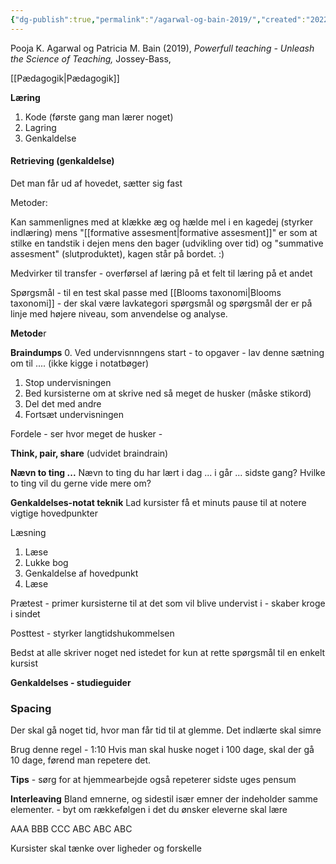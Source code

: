 ```yaml
---
{"dg-publish":true,"permalink":"/agarwal-og-bain-2019/","created":"2022-03-28T09:18:26.000+02:00","updated":"2025-04-06T13:26:45.000+02:00"}
---
```


Pooja K. Agarwal og Patricia M. Bain (2019), *Powerfull teaching - Unleash the Science of Teaching,* Jossey-Bass, 

[[Pædagogik\|Pædagogik]]

**Læring** 
1. Kode (første gang man lærer noget)
2. Lagring
3. Genkaldelse 

#### **Retrieving (genkaldelse)**
Det man får ud af hovedet, sætter sig fast

Metoder: 

Kan sammenlignes med at klække æg og hælde mel i en kagedej (styrker indlæring) mens "[[formative assesment\|formative assesment]]" er som at stilke en tandstik i dejen mens den bager (udvikling over tid) og "summative assesment" (slutproduktet), kagen står på bordet. :)

Medvirker til transfer - overførsel af læring på et felt til læring på et andet

Spørgsmål - til en test skal passe med [[Blooms taxonomi\|Blooms taxonomi]] - der skal være lavkategori spørgsmål og spørgsmål der er på linje med højere niveau, som anvendelse og analyse. 

**Metode**r

**Braindumps**
0. Ved undervisnnngens start - to opgaver - lav denne sætning om til .... (ikke kigge i notatbøger)
1. Stop undervisningen 
2. Bed kursisterne om at skrive ned så meget de husker (måske stikord)
3. Del det med andre 
4. Fortsæt undervisningen 

Fordele - ser hvor meget de husker - 

**Think, pair, share** (udvidet braindrain)


**Nævn to ting ...** 
Nævn to ting du har lært i dag ... i går ... sidste gang? Hvilke to ting vil du gerne vide mere om?

**Genkaldelses-notat teknik**
Lad kursister få et minuts pause til at notere vigtige hovedpunkter 

Læsning 
1. Læse
2. Lukke bog
3. Genkaldelse af hovedpunkt 
4. Læse 

Prætest - primer kursisterne til at det som vil blive undervist i - skaber kroge i sindet

Posttest - styrker langtidshukommelsen 

Bedst at alle skriver noget ned istedet for kun at rette spørgsmål til en enkelt kursist 

**Genkaldelses - studieguider**

### **Spacing**
Der skal gå noget tid, hvor man får tid til at glemme. Det indlærte skal simre

Brug denne regel - 1:10
Hvis man skal huske noget i 100 dage, skal der gå 10 dage, førend man repetere det. 

**Tips** - sørg for at hjemmearbejde også repeterer sidste uges pensum 


**Interleaving**
Bland emnerne, og sidestil især emner der indeholder samme elementer. - byt om rækkefølgen i det du ønsker eleverne skal lære 

AAA BBB CCC 
ABC ABC ABC

Kursister skal tænke over ligheder og forskelle 




